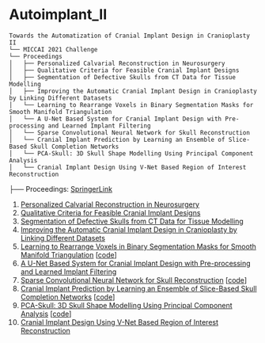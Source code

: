 # Autoimplant_II



```
Towards the Automatization of Cranial Implant Design in Cranioplasty II 
└── MICCAI 2021 Challenge
└── Proceedings  
│   ├── Personalized Calvarial Reconstruction in Neurosurgery
│   ├── Qualitative Criteria for Feasible Cranial Implant Designs
│   ├── Segmentation of Defective Skulls from CT Data for Tissue Modelling
│   ├── Improving the Automatic Cranial Implant Design in Cranioplasty by Linking Different Datasets
│   └── Learning to Rearrange Voxels in Binary Segmentation Masks for Smooth Manifold Triangulation
│   └── A U-Net Based System for Cranial Implant Design with Pre-processing and Learned Implant Filtering
│   └── Sparse Convolutional Neural Network for Skull Reconstruction
│   └── Cranial Implant Prediction by Learning an Ensemble of Slice-Based Skull Completion Networks
│   └── PCA-Skull: 3D Skull Shape Modelling Using Principal Component Analysis
│   └── Cranial Implant Design Using V-Net Based Region of Interest Reconstruction
```

├── Proceedings: [SpringerLink](https://link.springer.com/book/10.1007/978-3-030-92652-6)     
01. [Personalized Calvarial Reconstruction in Neurosurgery](https://link.springer.com/chapter/10.1007/978-3-030-92652-6_1)
02. [Qualitative Criteria for Feasible Cranial Implant Designs](https://link.springer.com/chapter/10.1007/978-3-030-92652-6_2)
03. [Segmentation of Defective Skulls from CT Data for Tissue Modelling](https://link.springer.com/chapter/10.1007/978-3-030-92652-6_3)
04. [Improving the Automatic Cranial Implant Design in Cranioplasty by Linking Different Datasets](https://link.springer.com/chapter/10.1007/978-3-030-92652-6_4)
05. [Learning to Rearrange Voxels in Binary Segmentation Masks for Smooth Manifold Triangulation](https://link.springer.com/chapter/10.1007/978-3-030-92652-6_5) [[code](https://github.com/Jianningli/voxel_rearrangement)]
06. [A U-Net Based System for Cranial Implant Design with Pre-processing and Learned Implant Filtering](https://link.springer.com/chapter/10.1007/978-3-030-92652-6_6)
07. [Sparse Convolutional Neural Network for Skull Reconstruction](https://link.springer.com/chapter/10.1007/978-3-030-92652-6_7) [[code](https://github.com/akroviakov/SparseSkullCompletion)]
08. [Cranial Implant Prediction by Learning an Ensemble of Slice-Based Skull Completion Networks](https://link.springer.com/chapter/10.1007/978-3-030-92652-6_8) [[code](https://github.com/YouJianFengXue/Cranial-implant-prediction-by-learning-an-ensemble-of-slice-based-skull-completion-networks)]
09. [PCA-Skull: 3D Skull Shape Modelling Using Principal Component Analysis](https://link.springer.com/chapter/10.1007/978-3-030-92652-6_9) [[code](https://github.com/1eiyu/ShapePrior)]
10. [Cranial Implant Design Using V-Net Based Region of Interest Reconstruction](https://link.springer.com/chapter/10.1007/978-3-030-92652-6_10)
